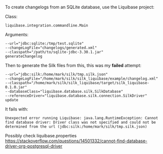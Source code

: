 
To create changelogs from an SQLite database, use the Liquibase project:

Class:

    liquibase.integration.commandline.Main
    
Arguments:

    --url="jdbc:sqlite:/tmp/test.sqlite" 
    --changeLogFile="changelogs/generated.xml" 
    --classpath="/path/to/sqlite-jdbc-3.30.1.jar" 
    generateChangelog

Then to generate the Silk files from this, this was my **failed** attempt:

    --url="jdbc:silk:/home/mark/silk/tmp.silk.json"
    --changeLogFile="/home/mark/silk/silk_liquibase/example/changelog.xml"
    --classpath="/home/mark/silk/silk_liquibase/target/silk_liquibase-0.1.0.jar"
    --databaseClass="liquibase.database.silk.SilkDatabase"
    --referenceDriver="liquibase.database.silk.connection.SilkDriver"
    update

It fails with:

    Unexpected error running Liquibase: java.lang.RuntimeException: Cannot find database driver: Driver class was not specified and could not be determined from the url (jdbc:silk:/home/mark/silk/tmp.silk.json)

Possibly check liquibase.properties https://stackoverflow.com/questions/14501332/cannot-find-database-driver-org-postgresql-driver
